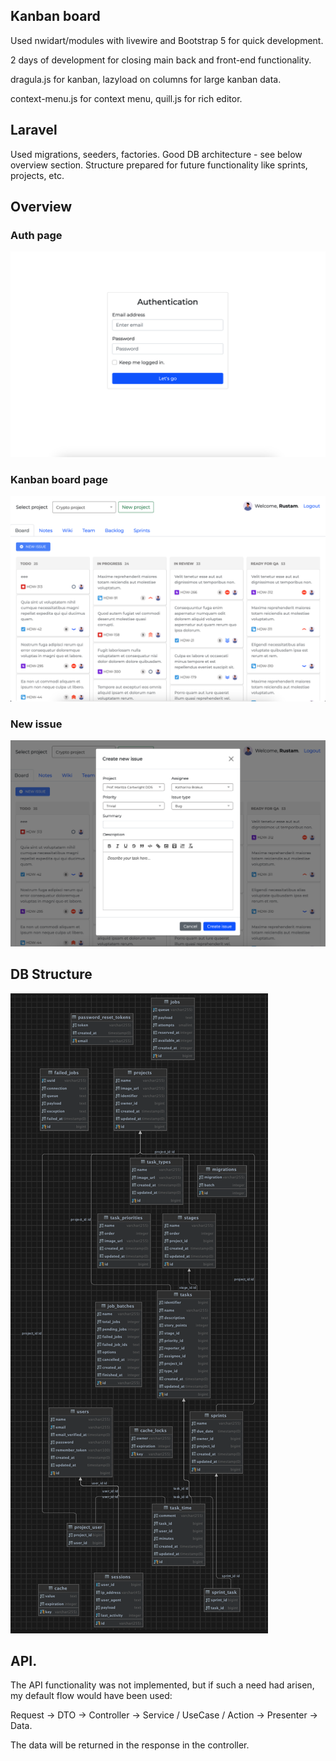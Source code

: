 ## Kanban board

Used nwidart/modules with livewire and Bootstrap 5 for quick development.

2 days of development for closing main back and front-end functionality.

dragula.js for kanban, lazyload on columns for large kanban data.

context-menu.js for context menu, quill.js for rich editor.

## Laravel 

Used migrations, seeders, factories. Good DB architecture - see below overview section. Structure prepared for future functionality like sprints, projects, etc.

## Overview

### Auth page
![Скриншот](screens/auth.png)

### Kanban board page
![Скриншот](screens/board.png)

### New issue
![Скриншот](screens/new-issue.png)

## DB Structure

![Скриншот](screens/db-structure.png)

## API.

The API functionality was not implemented, but if such a need had arisen, my default flow would have been used:

Request -> DTO -> Controller -> Service / UseCase / Action -> Presenter -> Data.

The data will be returned in the response in the controller.
